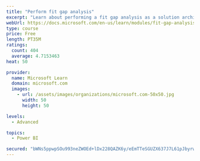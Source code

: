 ```yaml
---
title: "Perform fit gap analysis"
excerpt: "Learn about performing a fit gap analysis as a solution architect for Dynamics 365 and Microsoft Power Platform."
webUrl: https://docs.microsoft.com/en-us/learn/modules/fit-gap-analysis/
type: course
price: Free
length: PT35M
ratings:
  count: 404
  average: 4.7153463
heat: 50

provider:
  name: Microsoft Learn
  domain: microsoft.com
  images:
    - url: /assets/images/organizations/microsoft.com-50x50.jpg
      width: 50
      height: 50

levels:
  - Advanced

topics:
  - Power BI

secured: "bWNs5ppwpSOu993neZWOEd+lDx228QAZK6y/eEmTTeSGUZX637J7L61pJbyrwjVVOqYg1W1RqRhQrivrXaUG61jXL27rH4Ap14ZE9BFEYEfNUzppu03isxKrfG8ngjgI/sQPxooGnUFD9BufHUMVphfxCxUmYlnNsOLKufAdp0ByFUemklQfYkuuRR4Y2IBn0qgeYEThRPqZ1xeJ4qbAgvf5/h8YV43ClE79/SG2NcPz4OtkLqST3Myd3OlVLJQQDAUVsJ+gdJtfig6QffQIyyyGeoU9sVczWpPQe4HsJW9vQX28X87IFwNTUYpbPkF1ThHvFi2s4C2GYtUGHbnTpHti7W1lugUo3/2DWPZs7IjmxEdJN+c5GX+DAWAzCIKX2eKHyDGBQYQ4oajJ/c7qIRVMC78jKV3BrN4m+mgykxw=;X79BTuLKQrA27DesF5WVhw=="
---
```


